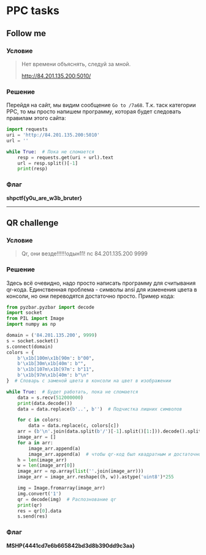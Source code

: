 # PPC tasks

## Follow me

### Условие

> Нет времени объяснять, следуй за мной.
>
> http://84.201.135.200:5010/ 

### Решение

Перейдя на сайт, мы видим сообщение `Go to /7a68`. Т.к. таск категории PPC, то мы просто напишем программу, которая будет следовать правилам этого сайта:
```python
import requests
uri = 'http://84.201.135.200:5010'
url = ''

while True:  # Пока не сломается
    resp = requests.get(uri + url).text
    url = resp.split()[-1]
    print(resp)
```

### Флаг

**shpctf{y0u_are_w3b_bruter}**

***

## QR challenge

### Условие

> Qr, они везде!!!!!!одын11!
nc 84.201.135.200 9999

### Решение

Здесь всё очевидно, надо просто написать программу для считывания qr-кода. Единственная проблема - символы ansi для изменения цвета в консоли, но они переводятся достаточно просто. Пример кода:

```python
from pyzbar.pyzbar import decode
import socket
from PIL import Image
import numpy as np

domain = ('84.201.135.200', 9999)
s = socket.socket()
s.connect(domain)
colors = {
    b'\x1b[100m\x1b[90m': b"00",
    b'\x1b[30m\x1b[40m': b"",
    b'\x1b[107m\x1b[97m': b"11",
    b'\x1b[97m\x1b[40m': b"\n"
}  # Словарь с заменой цвета в консоли на цвет в изображении

while True:  # Будет работать, пока не сломается
    data = s.recv(512000000)
    print(data.decode())
    data = data.replace(b'..', b'')  # Подчистка лишних символов

    for c in colors:
        data = data.replace(c, colors[c])
    arr = (b'\n'.join(data.split(b'/')[-1].split()[1:])).decode().split()  # Получаем только qr
    image_arr = []
    for a in arr:
        image_arr.append(a)
        image_arr.append(a)  # чтобы qr-код был квадратным и достаточно большим, чтобы его можно было счесть
    h = len(image_arr)
    w = len(image_arr[0])
    image_arr = np.array(list(''.join(image_arr)))
    image_arr = image_arr.reshape((h, w)).astype('uint8')*255

    img = Image.fromarray(image_arr)
    img.convert('1')
    qr = decode(img)  # Распознование qr
    print(qr)
    res = qr[0].data
    s.send(res)
```

### Флаг

**MSHP{4441cd7e6b665842bd3d8b390dd9c3aa}**
